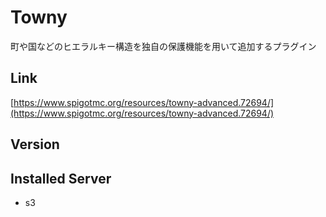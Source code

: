 # Towny
町や国などのヒエラルキー構造を独自の保護機能を用いて追加するプラグイン

## Link
[https://www.spigotmc.org/resources/towny-advanced.72694/](https://www.spigotmc.org/resources/towny-advanced.72694/)

## Version


## Installed Server
- s3
